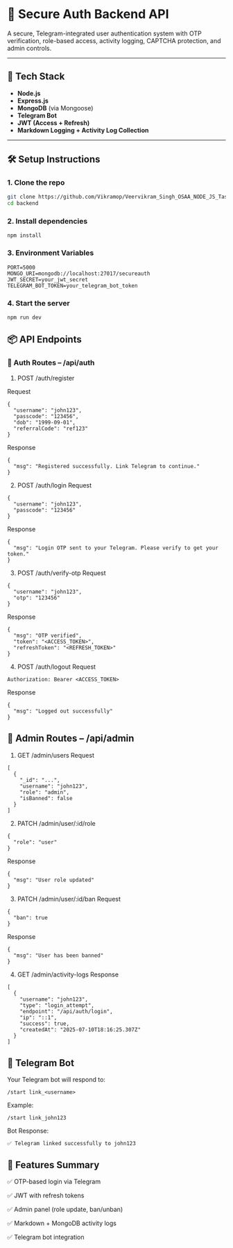 # 🔐 Secure Auth Backend API

A secure, Telegram-integrated user authentication system with OTP verification, role-based access, activity logging, CAPTCHA protection, and admin controls.

---

## 🚀 Tech Stack

- **Node.js**
- **Express.js**
- **MongoDB** (via Mongoose)
- **Telegram Bot**
- **JWT (Access + Refresh)**
- **Markdown Logging + Activity Log Collection**

---

## 🛠️ Setup Instructions

### 1. Clone the repo

```bash
git clone https://github.com/Vikramop/Veervikram_Singh_OSAA_NODE_JS_TaskSubmission.git
cd backend
```

### 2. Install dependencies

```
npm install
```

### 3. Environment Variables

```
PORT=5000
MONGO_URI=mongodb://localhost:27017/secureauth
JWT_SECRET=your_jwt_secret
TELEGRAM_BOT_TOKEN=your_telegram_bot_token
```

### 4. Start the server

```
npm run dev
```

## 📦 API Endpoints

### 🧍 Auth Routes – /api/auth

1. POST /auth/register

Request

```
{
  "username": "john123",
  "passcode": "123456",
  "dob": "1999-09-01",
  "referralCode": "ref123"
}
```

Response

```
{
  "msg": "Registered successfully. Link Telegram to continue."
}
```

2. POST /auth/login
   Request

```
{
  "username": "john123",
  "passcode": "123456"
}
```

Response

```
{
  "msg": "Login OTP sent to your Telegram. Please verify to get your token."
}
```

3. POST /auth/verify-otp
   Request

```
{
  "username": "john123",
  "otp": "123456"
}
```

Response

```
{
  "msg": "OTP verified",
  "token": "<ACCESS_TOKEN>",
  "refreshToken": "<REFRESH_TOKEN>"
}
```

4. POST /auth/logout
   Request

```
Authorization: Bearer <ACCESS_TOKEN>
```

Response

```
{
  "msg": "Logged out successfully"
}
```

## 🔐 Admin Routes – /api/admin

1. GET /admin/users
   Request

```
[
  {
    "_id": "...",
    "username": "john123",
    "role": "admin",
    "isBanned": false
  }
]
```

2. PATCH /admin/user/:id/role

```
{
  "role": "user"
}
```

Response

```
{
  "msg": "User role updated"
}
```

3. PATCH /admin/user/:id/ban
   Request

```
{
  "ban": true
}
```

Response

```
{
  "msg": "User has been banned"
}
```

4. GET /admin/activity-logs
   Response

```
[
  {
    "username": "john123",
    "type": "login_attempt",
    "endpoint": "/api/auth/login",
    "ip": "::1",
    "success": true,
    "createdAt": "2025-07-10T18:16:25.307Z"
  }
]
```

## 🤖 Telegram Bot

Your Telegram bot will respond to:

```
/start link_<username>
```

Example:

```
/start link_john123
```

Bot Response:

```
✅ Telegram linked successfully to john123
```

## 🧠 Features Summary

✅ OTP-based login via Telegram

✅ JWT with refresh tokens

✅ Admin panel (role update, ban/unban)

✅ Markdown + MongoDB activity logs

✅ Telegram bot integration
